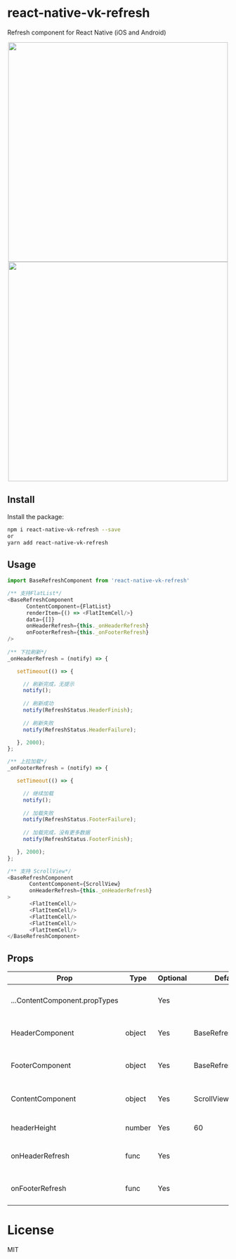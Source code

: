 # react-native-vk-refresh

Refresh component for React Native (iOS and Android)

<p align="center">
<img src="https://github.com/vickness/react-native-vk-refresh/blob/master/screenshot/image1.gif" height="500">
<img src="https://github.com/vickness/react-native-vk-refresh/blob/master/screenshot/image2.gif" height="500">
</p>

## Install

Install the package:

```bash
npm i react-native-vk-refresh --save
or 
yarn add react-native-vk-refresh
```

## Usage

```javascript
import BaseRefreshComponent from 'react-native-vk-refresh'

/** 支持FlatList*/ 
<BaseRefreshComponent
      ContentComponent={FlatList}
      renderItem={() => <FlatItemCell/>}
      data={[]}
      onHeaderRefresh={this._onHeaderRefresh}
      onFooterRefresh={this._onFooterRefresh}
/>
          
/** 下拉刷新*/
_onHeaderRefresh = (notify) => {

   setTimeout(() => {

     // 刷新完成，无提示
     notify();
     
     // 刷新成功
     notify(RefreshStatus.HeaderFinish);
     
     // 刷新失败
     notify(RefreshStatus.HeaderFailure);

   }, 2000);
};

/** 上拉加载*/
_onFooterRefresh = (notify) => {

   setTimeout(() => {

     // 继续加载
     notify();
     
     // 加载失败
     notify(RefreshStatus.FooterFailure);
     
     // 加载完成，没有更多数据
     notify(RefreshStatus.FooterFinish);

   }, 2000);
};

```

```javascript
/** 支持 ScrollView*/ 
<BaseRefreshComponent
       ContentComponent={ScrollView}
       onHeaderRefresh={this._onHeaderRefresh}
>
       <FlatItemCell/>
       <FlatItemCell/>
       <FlatItemCell/>
       <FlatItemCell/>
       <FlatItemCell/>
</BaseRefreshComponent>
```
## Props
Prop                            | Type      | Optional | Default           | Description
-----------------------         | ------    | -------- | ---------         | -----------
...ContentComponent.propTypes   |           | Yes      |                   | 传入 ContentComponent 的所有属性
HeaderComponent                 | object    | Yes      | BaseRefreshHeader | 自定义刷新组件，继承 BaseRefreshHeader 并实现所有方法
FooterComponent                 | object    | Yes      | BaseRefreshFooter | 自定义加载组件，继承 BaseRefreshFooter 并实现所有方法
ContentComponent                | object    | Yes      | ScrollView        | 内容组件，支持FlatList, ScrollView或第三方滑动组件
headerHeight                    | number    | Yes      | 60                | 刷新组件高度，自定义组件必须填写
onHeaderRefresh                 | func      | Yes      |                   | 刷新回调, 带notify(RefreshStatus)参数，通知刷新完成
onFooterRefresh                 | func      | Yes      |                   | 加载回调，带notify(RefreshStatus)参数，通知加载完成

# License

MIT
